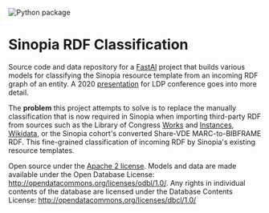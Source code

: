 ![Python package](https://github.com/LD4P/rdf-classify/workflows/Python%20package/badge.svg)

# Sinopia RDF Classification
Source code and data repository for a [FastAI][FASTAI] project that builds
various models for classifying the Sinopia resource template from an incoming RDF graph
of an entity. A 2020 [presentation](https://ld4p.github.io/classify-rdf-2020/) for
LDP conference goes into more detail.

The **problem** this project attempts to solve is to replace the manually classification that
is now required in Sinopia when importing third-party RDF from sources such as the Library of
Congress [Works][LOC_WORKS] and [Instances][LOC_INSTANCES], [Wikidata][WIKIDATA], or
the Sinopia cohort's converted Share-VDE MARC-to-BIBFRAME RDF. This fine-grained
classification of incoming RDF by Sinopia's existing resource templates.

Open source under the [Apache 2 license](https://www.apache.org/licenses/LICENSE-2.0.txt).
Models and data are made available under the Open Database License: http://opendatacommons.org/licenses/odbl/1.0/.
Any rights in individual contents of the database are licensed under the Database
Contents License: http://opendatacommons.org/licenses/dbcl/1.0/

[LOC_INSTANCES]: http://id.loc.gov/ontologies/bibframe.html#c_Instance/
[LOC_WORKS]: http://id.loc.gov/ontologies/bibframe.html#c_Work
[SINOPIA]: https://sinopia.io/
[SINOPIA_DEV]: https://development.sinopia.io/
[SINOPIA_STAGE]: https://stage.sinopia.io/
[WIKIDATA]: https://wikidata.org/

[FASTAI]: https://fastai.io/
[TF]: https://www.tensorflow.org/
